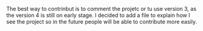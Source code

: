 The best way to contrinbut is to comment the projetc or tu use version 3, as the version 4 is still on early stage.
I decided to add a file to explain how I see the project so in the future people will be able to contribute more easily.
